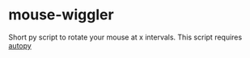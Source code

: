 # mouse-wiggler
Short py script to rotate your mouse at x intervals.
This script requires [autopy](http://www.autopy.org/)
